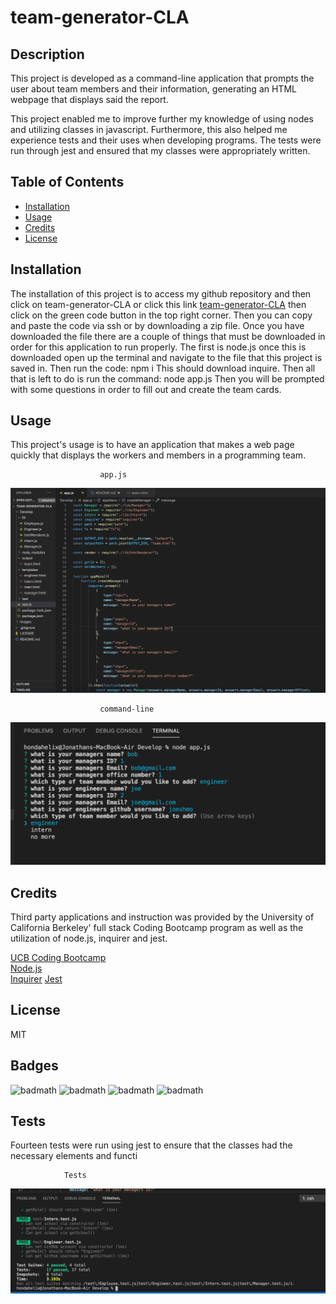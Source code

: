 # team-generator-CLA

## Description 

This project is developed as a command-line application that prompts the user about team members and their information, generating an HTML webpage that displays said the report. 

This project enabled me to improve further my knowledge of using nodes and utilizing classes in javascript. Furthermore, this also helped me experience tests and their uses when developing programs. The tests were run through jest and ensured that my classes were appropriately written. 


## Table of Contents
* [Installation](#installation)
* [Usage](#usage)
* [Credits](#credits)
* [License](#license)
   
## Installation

The installation of this project is to access my github repository and then click on team-generator-CLA or click this link [team-generator-CLA](https://github.com/hondahelix/team-generator-CLA) then click on the green code button in the top right corner. Then you can copy and paste the code via ssh or by downloading a zip file. Once you have downloaded the file there are a couple of things that must be downloaded in order for this application to run properly. The first is node.js once this is downloaded open up the terminal and navigate to the file that this project is saved in. Then run the code:
npm i 
This should download inquire. Then all that is left to do is run the command:
node app.js 
Then you will be prompted with some questions in order to fill out and create the team cards.


## Usage 

This project's usage is to have an application that makes a web page quickly that displays the workers and members in a programming team. 

                        app.js
![app.js code](images/code.PNG)

                        command-line
![shows command-line](images/run-screenshot.PNG)
        
   
## Credits

Third party applications and instruction was provided by the University of California Berkeley' full stack Coding Bootcamp program as well as the utilization of node.js, inquirer and jest. 

[UCB Coding Bootcamp](https://bootcamp.berkeley.edu/coding/)   
[Node.js](https://https://nodejs.org/en/)     
[Inquirer](https://www.npmjs.com/package/inquirer)
[Jest](https://www.npmjs.com/package/jest)   

## License

 MIT

## Badges

![badmath](https://img.shields.io/github/issues/hondahelix/team-generator-CLA)
![badmath](https://img.shields.io/github/forks/hondahelix/team-generator-CLA)
![badmath](https://img.shields.io/github/stars/hondahelix/team-generator-CLA)
![badmath](https://img.shields.io/github/license/hondahelix/team-generator-CLA)

## Tests

Fourteen tests were run using jest to ensure that the classes had the necessary elements and functi

                Tests
![test](images/test.PNG)